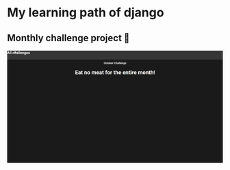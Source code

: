 # My learning path of django
## Monthly challenge project 📑
![Alt text](assets/chrome_JbOitSItXv.gif)